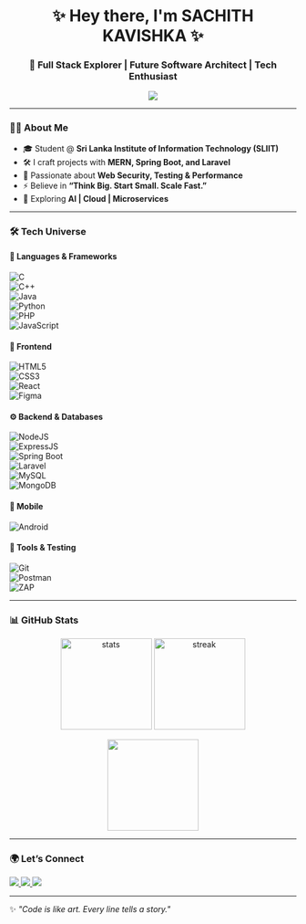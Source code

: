 <h1 align="center">✨ Hey there, I'm SACHITH KAVISHKA ✨</h1>
<h3 align="center">🚀 Full Stack Explorer | Future Software Architect | Tech Enthusiast</h3>

<p align="center">
  <img src="https://readme-typing-svg.demolab.com?font=Fira+Code&pause=1000&color=00C7F7&width=435&lines=Code.+Build.+Break.+Fix.+Repeat.;MERN+%7C+Spring+Boot+%7C+Laravel+Dev;Always+Learning+New+Techs+%F0%9F%9A%80;Let's+Innovate+Together!"/>
</p>

---

### 🧑‍🚀 About Me  
- 🎓 Student @ **Sri Lanka Institute of Information Technology (SLIIT)**  
- 🛠️ I craft projects with **MERN, Spring Boot, and Laravel**  
- 🔐 Passionate about **Web Security, Testing & Performance**  
- ⚡ Believe in **“Think Big. Start Small. Scale Fast.”**  
- 🎯 Exploring **AI | Cloud | Microservices**  

---

### 🛠️ Tech Universe  

#### 🚀 Languages & Frameworks  
![C](https://img.shields.io/badge/C-00599C?style=for-the-badge&logo=c&logoColor=white)  
![C++](https://img.shields.io/badge/C++-00599C?style=for-the-badge&logo=cplusplus&logoColor=white)  
![Java](https://img.shields.io/badge/Java-ED8B00?style=for-the-badge&logo=openjdk&logoColor=white)  
![Python](https://img.shields.io/badge/Python-3670A0?style=for-the-badge&logo=python&logoColor=ffdd54)  
![PHP](https://img.shields.io/badge/PHP-777BB4?style=for-the-badge&logo=php&logoColor=white)  
![JavaScript](https://img.shields.io/badge/JavaScript-323330?style=for-the-badge&logo=javascript&logoColor=f7df1e)  

#### 🎨 Frontend  
![HTML5](https://img.shields.io/badge/HTML5-E34F26?style=for-the-badge&logo=html5&logoColor=white)  
![CSS3](https://img.shields.io/badge/CSS3-1572B6?style=for-the-badge&logo=css3&logoColor=white)  
![React](https://img.shields.io/badge/React-20232A?style=for-the-badge&logo=react&logoColor=61dafb)  
![Figma](https://img.shields.io/badge/Figma-F24E1E?style=for-the-badge&logo=figma&logoColor=white)  

#### ⚙️ Backend & Databases  
![NodeJS](https://img.shields.io/badge/Node.js-43853D?style=for-the-badge&logo=node-dot-js&logoColor=white)  
![ExpressJS](https://img.shields.io/badge/Express.js-404D59?style=for-the-badge)  
![Spring Boot](https://img.shields.io/badge/Spring%20Boot-6DB33F?style=for-the-badge&logo=springboot&logoColor=white)  
![Laravel](https://img.shields.io/badge/Laravel-FF2D20?style=for-the-badge&logo=laravel&logoColor=white)  
![MySQL](https://img.shields.io/badge/MySQL-005C84?style=for-the-badge&logo=mysql&logoColor=white)  
![MongoDB](https://img.shields.io/badge/MongoDB-4EA94B?style=for-the-badge&logo=mongodb&logoColor=white)  

#### 📱 Mobile  
![Android](https://img.shields.io/badge/Android-3DDC84?style=for-the-badge&logo=android&logoColor=white)  

#### 🧰 Tools & Testing  
![Git](https://img.shields.io/badge/Git-F05033?style=for-the-badge&logo=git&logoColor=white)  
![Postman](https://img.shields.io/badge/Postman-FF6C37?style=for-the-badge&logo=postman&logoColor=white)  
![ZAP](https://img.shields.io/badge/ZAP-2E3440?style=for-the-badge&logo=owasp&logoColor=white)  

---

### 📊 GitHub Stats  
<p align="center">
  <img src="https://github-readme-stats.vercel.app/api?username=sachith-kavishka&show_icons=true&theme=tokyonight" alt="stats" height="160"/>
  <img src="https://github-readme-streak-stats.herokuapp.com/?user=sachith-kavishka&theme=tokyonight" alt="streak" height="160"/>
</p>

<p align="center">
  <img src="https://github-readme-stats.vercel.app/api/top-langs/?username=sachith-kavishka&layout=compact&theme=tokyonight" height="160"/>
</p>

---

### 🌍 Let’s Connect  
<p align="left">
  <a href="https://fb.com/sachith kavishka" target="blank">
    <img src="https://img.shields.io/badge/Facebook-%231877F2.svg?&style=for-the-badge&logo=facebook&logoColor=white"/>
  </a>
  <a href="mailto:sachithkaviska12@gmail.com" target="blank">
    <img src="https://img.shields.io/badge/Gmail-D14836?style=for-the-badge&logo=gmail&logoColor=white"/>
  </a>
  <a href="https://www.linkedin.com/" target="blank">
    <img src="https://img.shields.io/badge/LinkedIn-%230077B5.svg?&style=for-the-badge&logo=linkedin&logoColor=white"/>
  </a>
</p>

---

✨ *"Code is like art. Every line tells a story."*  
